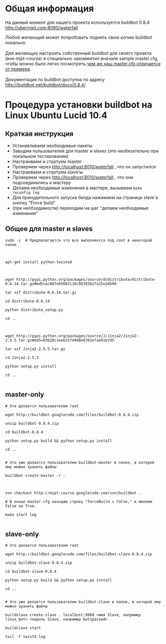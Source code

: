 # Общая информация #
На данный момент для нашего проекта используется buildbot 0.8.4<br>
<a href='http://ubermipt.com:8080/waterfall'>http://ubermipt.com:8080/waterfall</a><br>

Любой желающий может попробовать поднять свою копию buildbot локально.<br>
<br>
Для желающих настроить собственный buildbot для своего проекта (вне mipt-course) я специально закоммитил вначале sample master.cfg, чтобы можно было легко посмотреть <a href='http://code.google.com/p/mipt-course/source/diff?spec=svn151&old=33&r=77&format=side&path=%2Fbuildbot%2Fmaster.cfg'>чем же наш master.cfg отличается от примера</a>.<br>
<br>
Документация по buildbot доступна по адресу <a href='http://buildbot.net/buildbot/docs/0.8.4/'>http://buildbot.net/buildbot/docs/0.8.4/</a>

<h1>Процедура установки buildbot на Linux Ubuntu Lucid 10.4</h1>
<h2>Краткая инструкция</h2>
<ul><li>Устанавливаем необходимые пакеты<br>
</li><li>Заводим пользователей для master и slaves (это необязательно при локальном тестировании)<br>
</li><li>Настраиваем и стартуем master<br>
</li><li>Проверяем через <a href='http://localhost:8010/waterfall'>http://localhost:8010/waterfall</a> , что он запустился<br>
</li><li>Настраиваем и стартуем slave'ы<br>
</li><li>Проверяем через <a href='http://localhost:8010/waterfall'>http://localhost:8010/waterfall</a> , что они подсоединились к мастеру<br>
</li><li>Делаем необходимые изменения в мастере, вызываем <code>make reconfig log</code>
</li><li>Для принудительного запуска билда нажимаем на странице slave'а кнопку "Force build"<br>
</li><li>(при необходимости) переходим на шаг "делаем необходимые изменения"</li></ul>

<h2>Общее для master и slaves</h2>
<pre><code>sudo -i  # Предполагается что все выполняется под root в некоторой папке<br>
<br>
apt-get install python-twisted<br>
<br>
wget http://pypi.python.org/packages/source/d/distribute/distribute-0.6.14.tar.gz#md5=ac607e05682116c06383b27a15e2db90<br>
tar xzf distribute-0.6.14.tar.gz<br>
cd distribute-0.6.14<br>
python distribute_setup.py<br>
cd ..<br>
<br>
wget http://pypi.python.org/packages/source/J/Jinja2/Jinja2-2.5.5.tar.gz#md5=83b20c1eeb31f49d8e6392efae91b7d5<br>
tar xzf Jinja2-2.5.5.tar.gz<br>
cd Jinja2-2.5.5<br>
python setup.py install<br>
cd ..<br>
</code></pre>

<h2>master-only</h2>
<pre><code># Это делается пользователем root<br>
wget http://buildbot.googlecode.com/files/buildbot-0.8.4.zip<br>
unzip buildbot-0.8.4.zip<br>
cd buildbot-0.8.4<br>
python setup.py build &amp;&amp; python setup.py install<br>
cd ..<br>
</code></pre>

<pre><code># Это уже делается пользователем buildbot-master в папке, в которой ему можно хранить файлы<br>
buildbot create-master -r .<br>
<br>
svn checkout http://mipt-course.googlecode.com/svn/buildbot .<br>
# В конце master.cfg находим строку "forceBuild = False," и меняем False на True.<br>
make start log<br>
</code></pre>

<h2>slave-only</h2>
<pre><code># Это делается пользователем root<br>
wget http://buildbot.googlecode.com/files/buildbot-slave-0.8.4.zip<br>
unzip buildbot-slave-0.8.4.zip<br>
cd buildbot-slave-0.8.4<br>
python setup.py build &amp;&amp; python setup.py install<br>
cd ..<br>
</code></pre>

<pre><code># Это уже делается пользователем buildbot-slave в папке, в которой ему можно хранить файлы<br>
buildslave create-slave . localhost:9989 &lt;имя Slave, например linux_bot&gt; &lt;пароль Slave, например bot1passwd&gt;<br>
buildslave start<br>
tail -f twistd.log<br>
</code></pre>